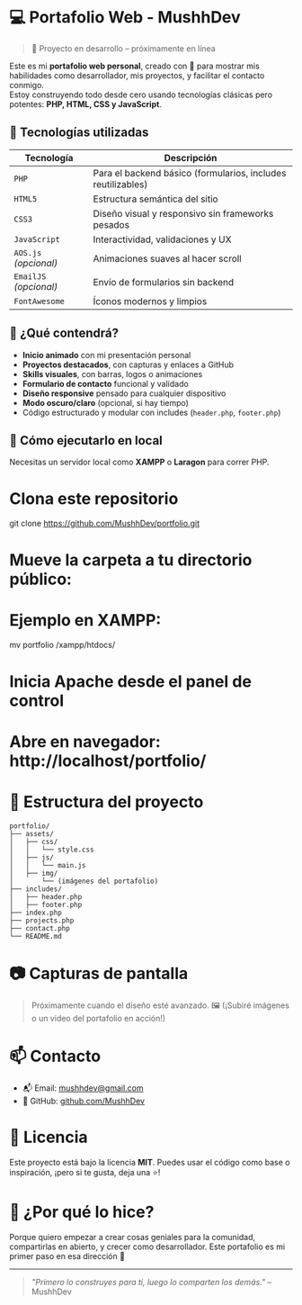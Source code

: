 # 💻 Portafolio Web - MushhDev

> 🚧 Proyecto en desarrollo – próximamente en línea

Este es mi **portafolio web personal**, creado con 💙 para mostrar mis habilidades como desarrollador, mis proyectos, y facilitar el contacto conmigo.  
Estoy construyendo todo desde cero usando tecnologías clásicas pero potentes: **PHP, HTML, CSS y JavaScript**.


## 🧰 Tecnologías utilizadas

| Tecnología   | Descripción |
|--------------|-------------|
| `PHP`        | Para el backend básico (formularios, includes reutilizables) |
| `HTML5`      | Estructura semántica del sitio |
| `CSS3`       | Diseño visual y responsivo sin frameworks pesados |
| `JavaScript` | Interactividad, validaciones y UX |
| `AOS.js` _(opcional)_ | Animaciones suaves al hacer scroll |
| `EmailJS` _(opcional)_ | Envío de formularios sin backend |
| `FontAwesome` | Íconos modernos y limpios |


## 🧠 ¿Qué contendrá?

- **Inicio animado** con mi presentación personal  
- **Proyectos destacados**, con capturas y enlaces a GitHub  
- **Skills visuales**, con barras, logos o animaciones  
- **Formulario de contacto** funcional y validado  
- **Diseño responsive** pensado para cualquier dispositivo  
- **Modo oscuro/claro** (opcional, si hay tiempo)  
- Código estructurado y modular con includes (`header.php`, `footer.php`)


## 🧪 Cómo ejecutarlo en local

Necesitas un servidor local como **XAMPP** o **Laragon** para correr PHP.

# Clona este repositorio
git clone https://github.com/MushhDev/portfolio.git

# Mueve la carpeta a tu directorio público:
# Ejemplo en XAMPP:
mv portfolio /xampp/htdocs/

# Inicia Apache desde el panel de control
# Abre en navegador: http://localhost/portfolio/

# 📁 Estructura del proyecto

```
portfolio/
├── assets/
│   ├── css/
│   │   └── style.css
│   ├── js/
│   │   └── main.js
│   ├── img/
│       └── (imágenes del portafolio)
├── includes/
│   ├── header.php
│   ├── footer.php
├── index.php
├── projects.php
├── contact.php
└── README.md
```


# 📷 Capturas de pantalla

> Próximamente cuando el diseño esté avanzado. 🖼️
> (¡Subiré imágenes o un video del portafolio en acción!)


# 📫 Contacto

* 📬 Email: [mushhdev@gmail.com](mailto:mushhdev@gmail.com)
* 🐙 GitHub: [github.com/MushhDev](https://github.com/MushhDev)


# 📜 Licencia

Este proyecto está bajo la licencia **MIT**.
Puedes usar el código como base o inspiración, ¡pero si te gusta, deja una ⭐!


# 🌟 ¿Por qué lo hice?

Porque quiero empezar a crear cosas geniales para la comunidad, compartirlas en abierto, y crecer como desarrollador.
Este portafolio es mi primer paso en esa dirección 🚀

---

> *"Primero lo construyes para ti, luego lo comparten los demás."* – MushhDev

```
